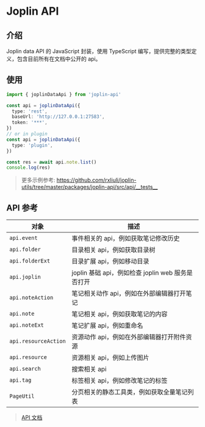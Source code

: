 # Joplin API

## 介绍

Joplin data API 的 JavaScript 封装，使用 TypeScript 编写，提供完整的类型定义，包含目前所有在文档中公开的 api。

## 使用

```ts
import { joplinDataApi } from 'joplin-api'

const api = joplinDataApi({
  type: 'rest',
  baseUrl: 'http://127.0.0.1:27583',
  token: '***',
})
// or in plugin
const api = joplinDataApi({
  type: 'plugin',
})

const res = await api.note.list()
console.log(res)
```

> 更多示例参考: <https://github.com/rxliuli/joplin-utils/tree/master/packages/joplin-api/src/api/__tests__>

## API 参考

| 对象                 | 描述                                              |
| -------------------- | ------------------------------------------------- |
| `api.event`          | 事件相关的 api，例如获取笔记修改历史              |
| `api.folder`         | 目录相关 api，例如获取目录树                      |
| `api.folderExt`      | 目录扩展 api，例如移动目录                        |
| `api.joplin`         | joplin 基础 api，例如检查 joplin web 服务是否打开 |
| `api.noteAction`     | 笔记相关动作 api，例如在外部编辑器打开笔记        |
| `api.note`           | 笔记相关 api，例如获取笔记的内容                  |
| `api.noteExt`        | 笔记扩展 api，例如重命名                          |
| `api.resourceAction` | 资源动作 api，例如在外部编辑器打开附件资源        |
| `api.resource`       | 资源相关 api，例如上传图片                        |
| `api.search`         | 搜索相关 api                                      |
| `api.tag`            | 标签相关 api，例如修改笔记的标签                  |
| `PageUtil`           | 分页相关的静态工具类，例如获取全量笔记列表        |

> [API 文档](https://joplin-utils.rxliuli.com/api/joplin-api/)
